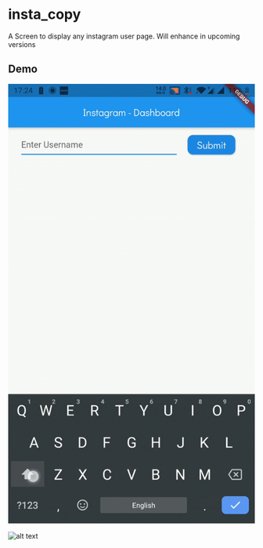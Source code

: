 # insta_copy

A Screen to display any instagram user page. Will enhance in upcoming versions

## Demo

![alt text](video2.gif)

![alt text](video1.gif)